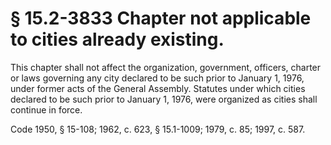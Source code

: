 # § 15.2-3833 Chapter not applicable to cities already existing.

<p>This chapter shall not affect the organization, government, officers, charter or laws governing any city declared to be such prior to January 1, 1976, under former acts of the General Assembly. Statutes under which cities declared to be such prior to January 1, 1976, were organized as cities shall continue in force.</p><p>Code 1950, § 15-108; 1962, c. 623, § 15.1-1009; 1979, c. 85; 1997, c. 587.</p>